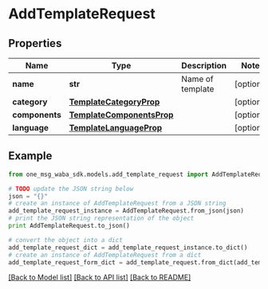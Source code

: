 # AddTemplateRequest


## Properties
Name | Type | Description | Notes
------------ | ------------- | ------------- | -------------
**name** | **str** | Name of template | [optional] 
**category** | [**TemplateCategoryProp**](TemplateCategoryProp.md) |  | [optional] 
**components** | [**TemplateComponentsProp**](TemplateComponentsProp.md) |  | [optional] 
**language** | [**TemplateLanguageProp**](TemplateLanguageProp.md) |  | [optional] 

## Example

```python
from one_msg_waba_sdk.models.add_template_request import AddTemplateRequest

# TODO update the JSON string below
json = "{}"
# create an instance of AddTemplateRequest from a JSON string
add_template_request_instance = AddTemplateRequest.from_json(json)
# print the JSON string representation of the object
print AddTemplateRequest.to_json()

# convert the object into a dict
add_template_request_dict = add_template_request_instance.to_dict()
# create an instance of AddTemplateRequest from a dict
add_template_request_form_dict = add_template_request.from_dict(add_template_request_dict)
```
[[Back to Model list]](../README.md#documentation-for-models) [[Back to API list]](../README.md#documentation-for-api-endpoints) [[Back to README]](../README.md)



